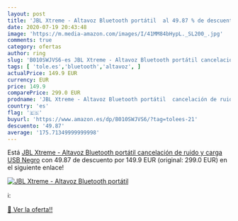```yaml
---
layout: post
title: 'JBL Xtreme - Altavoz Bluetooth portátil  al 49.87 % de descuento'
date: 2020-07-19 20:43:48
image: 'https://m.media-amazon.com/images/I/41MM84bHypL._SL200_.jpg'
comments: true
category: ofertas
author: ring
slug: 'B010SWJVS6-es JBL Xtreme - Altavoz Bluetooth portátil cancelación de...'
tags: [ 'tole.es','bluetooth','altavoz', ]
actualPrice: 149.9 EUR
currency: EUR
price: 149.9
comparePrice: 299.0 EUR
prodname: 'JBL Xtreme - Altavoz Bluetooth portátil  cancelación de ruido y carga USB   Negro'
country: 'es'
flag: '🇪🇸'
buyurl: 'https://www.amazon.es/dp/B010SWJVS6/?tag=tolees-21'
descuento: '49.87'
average: '175.71349999999998'
---
```


Está [JBL Xtreme - Altavoz Bluetooth portátil  cancelación de ruido y carga USB   Negro](https://www.amazon.es/dp/B010SWJVS6/?tag=tolees-21) con 49.87 de descuento por 149.9 EUR (original: 299.0 EUR) en el siguiente enlace!

[![JBL Xtreme - Altavoz Bluetooth portátil ](https://m.media-amazon.com/images/I/41MM84bHypL._SL200_.jpg)](https://www.amazon.es/dp/B010SWJVS6/?tag=tolees-21)

ℹ️:


[🛒 Ver la oferta!!](https://www.amazon.es/dp/B010SWJVS6/?tag=tolees-21)
